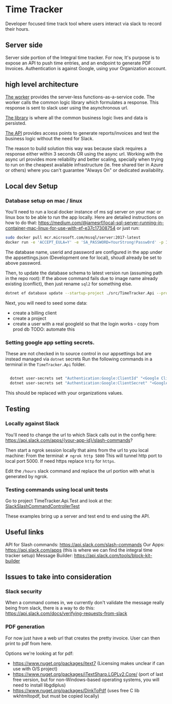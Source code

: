 # Time Tracker

Developer focused time track tool where users interact via slack to record their hours.

## Server side

Server side portion of the Integral time tracker. For now, It's purpose is to expose an API to push time entries, and an endpoint to generate PDF Invoices. Authentication is against Google, using your Organization account.

## high level architecture

[The worker](src/TimeTracker.Worker) provides the server-less functions-as-a-service code. The worker calls the common logic library which formulates a response. This response is sent to slack user using the asynchronous url.

[The library](src/TimeTracker.Library) is where all the common business logic lives and data is persisted.

[The API](src/TimeTracker.Api) provides access points to generate reports/invoices and test the business logic without the need for Slack. 

The reason to build solution this way was because slack requires a response either within 3 seconds OR using the async url. Working with the async url provides more reliability and better scaling, specially when trying to run on the cheapest available infrastructure (ie. free shared tier in Azure or others) where you can't guarantee "Always On" or dedicated availability.

## Local dev Setup
### Database setup on mac / linux

You'll need to run a local docker instance of ms sql server on your mac or linux box to be able to run 
the app locally. Here are detailed instructions on how to do that: https://medium.com/@jamesrf/local-sql-server-running-in-container-mac-linux-for-use-with-ef-e37c17308754
or just run:
```bash
sudo docker pull mcr.microsoft.com/mssql/server:2017-latest
docker run -e 'ACCEPT_EULA=Y' -e 'SA_PASSWORD=YourStrong!Passw0rd' -p 1433:1433 --name sql2 -d mcr.microsoft.com/mssql/server:2017-latest
```
The database name, userid and password are configured in the app under the appsettings.json (Development one for local), shoudl already be set to above password.

Then, to update the database schema to latest version run (assuming path in the repo root):
If the above command fails due to image name already existing (conflict), then just rename `sql2` for something else.

```bash
dotnet ef database update --startup-project ./src/TimeTracker.Api --project ./src/TimeTracker.Data 
```
 Next, you will need to seed some data:
 - create a billing client
 - create a project
 - create a user with a real googleId so that the login works - copy from prod db
 TODO: automate this
 
### Setting google app setting secrets.

These are not checked in to source control in our appsettings but are instead managed via `dotnet` secrets
Run the following commands in a terminal in the `TimeTracker.Api` folder.

```bash

  dotnet user-secrets set "Authentication:Google:ClientId" "<Google Client ID>"
  dotnet user-secrets set "Authentication:Google:ClientSecret" "<Google Client Secret>"

```

This should be replaced with your organizations values.

## Testing
### Locally against Slack

You'll need to change the url to which Slack calls out in the config here:
https://api.slack.com/apps/{your-app-id}/slash-commands?

Then start a ngrok session locally that aims from the url to you local machine:
From the terminal: `# ngrok http 5000`
This will tunnel http port to local port 5000. If need https replace `http` for `https`.

Edit the `/hours` slack command and replace the url portion with what is generated by ngrok.

### Testing commands using local unit tests

Go to project TimeTracker.Api.Test and look at the:
[SlackSlashCommandControllerTest](test/TimeTracker.Api.Test/SlackSlashCommandControllerTest.cs)

These examples bring up a server and test end to end using the API.

## Useful links

API for Slash commands: https://api.slack.com/slash-commands
Our Apps: https://api.slack.com/apps (this is where we can find the integral time tracker setup)
Message Builder: https://api.slack.com/tools/block-kit-builder

## Issues to take into consideration
### Slack security

When a command comes in, we currently don't validate the message really being from slack, there is a way to do this: https://api.slack.com/docs/verifying-requests-from-slack

### PDF generation

For now just have a web url that creates the pretty invoice. User can then print to pdf from here.

Options we're looking at for pdf:

- https://www.nuget.org/packages/itext7 (Licensing makes unclear if can use with O/S project)
- https://www.nuget.org/packages/iTextSharp.LGPLv2.Core/ (port of last free version, but for non-Windows-based operating systems, you will need to install libgdiplus)
- https://www.nuget.org/packages/DinkToPdf (uses free C lib wkhtmltopdf, but must be copied locally)

